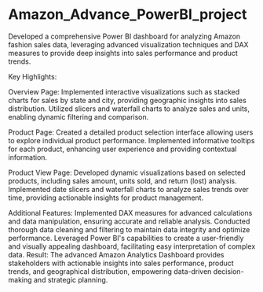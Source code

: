 # Amazon_Advance_PowerBI_project

Developed a comprehensive Power BI dashboard for analyzing Amazon fashion sales data, leveraging advanced visualization techniques and DAX measures to provide deep insights into sales performance and product trends.

Key Highlights:

Overview Page:
Implemented interactive visualizations such as stacked charts for sales by state and city, providing geographic insights into sales distribution.
Utilized slicers and waterfall charts to analyze sales and units, enabling dynamic filtering and comparison.

Product Page:
Created a detailed product selection interface allowing users to explore individual product performance.
Implemented informative tooltips for each product, enhancing user experience and providing contextual information.

Product View Page:
Developed dynamic visualizations based on selected products, including sales amount, units sold, and return (lost) analysis.
Implemented date slicers and waterfall charts to analyze sales trends over time, providing actionable insights for product management.

Additional Features:
Implemented DAX measures for advanced calculations and data manipulation, ensuring accurate and reliable analysis.
Conducted thorough data cleaning and filtering to maintain data integrity and optimize performance.
Leveraged Power BI's capabilities to create a user-friendly and visually appealing dashboard, facilitating easy interpretation of complex data.
Result:
The advanced Amazon Analytics Dashboard provides stakeholders with actionable insights into sales performance, product trends, and geographical distribution, empowering data-driven decision-making and strategic planning.
